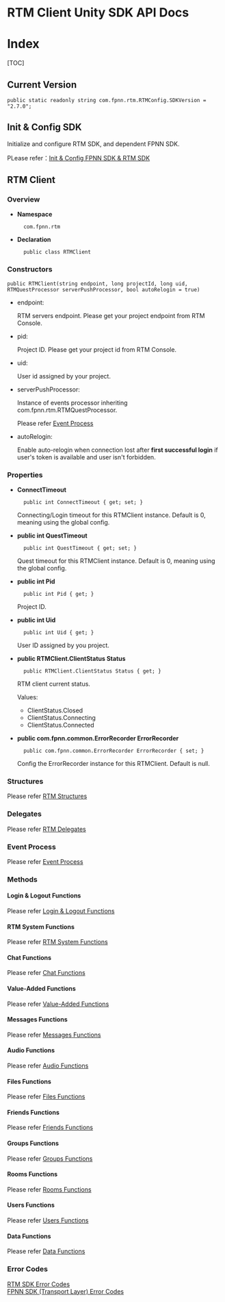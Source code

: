 # RTM Client Unity SDK API Docs

# Index

[TOC]

## Current Version

	public static readonly string com.fpnn.rtm.RTMConfig.SDKVersion = "2.7.0";

## Init & Config SDK

Initialize and configure RTM SDK, and dependent FPNN SDK. 

PLease refer：[Init & Config FPNN SDK & RTM SDK](Init.md)

## RTM Client

### Overview

* **Namespace**

		com.fpnn.rtm

* **Declaration**

		public class RTMClient

### Constructors

	public RTMClient(string endpoint, long projectId, long uid, RTMQuestProcessor serverPushProcessor, bool autoRelogin = true)

* endpoint:

	RTM servers endpoint. Please get your project endpoint from RTM Console.

* pid:

	Project ID. Please get your project id from RTM Console.

* uid:

	User id assigned by your project.

* serverPushProcessor:

	Instance of events processor inheriting com.fpnn.rtm.RTMQuestProcessor.

	Please refer [Event Process](EventProcess.md)

* autoRelogin:

	Enable auto-relogin when connection lost after **first successful login** if user's token is available and user isn't forbidden.

### Properties

* **ConnectTimeout**

		public int ConnectTimeout { get; set; }

	Connecting/Login timeout for this RTMClient instance. Default is 0, meaning using the global config. 

* **public int QuestTimeout**

		public int QuestTimeout { get; set; }

	Quest timeout for this RTMClient instance. Default is 0, meaning using the global config.

* **public int Pid**

		public int Pid { get; }

	Project ID.

* **public int Uid**

		public int Uid { get; }

	User ID assigned by you project.

* **public RTMClient.ClientStatus Status**

		public RTMClient.ClientStatus Status { get; }

	RTM client current status.

	Values:

	+ ClientStatus.Closed
	+ ClientStatus.Connecting
	+ ClientStatus.Connected

* **public com.fpnn.common.ErrorRecorder ErrorRecorder**

		public com.fpnn.common.ErrorRecorder ErrorRecorder { set; }

	Config the ErrorRecorder instance for this RTMClient. Default is null.

### Structures

Please refer [RTM Structures](Structures.md)

### Delegates

Please refer [RTM Delegates](Delegates.md)

### Event Process

Please refer [Event Process](EventProcess.md)

### Methods

#### Login & Logout Functions

Please refer [Login & Logout Functions](LoginLogout.md)

#### RTM System Functions

Please refer [RTM System Functions](System.md)

#### Chat Functions

Please refer [Chat Functions](Chat.md)

#### Value-Added Functions

Please refer [Value-Added Functions](ValueAdded.md)

#### Messages Functions

Please refer [Messages Functions](Messages.md)

#### Audio Functions

Please refer [Audio Functions](Audio.md)

#### Files Functions

Please refer [Files Functions](Files.md)

#### Friends Functions

Please refer [Friends Functions](Friends.md)

#### Groups Functions

Please refer [Groups Functions](Groups.md)

#### Rooms Functions

Please refer [Rooms Functions](Rooms.md)

#### Users Functions

Please refer [Users Functions](Users.md)

#### Data Functions

Please refer [Data Functions](Data.md)

### Error Codes

[RTM SDK Error Codes](https://github.com/highras/rtm-client-sdk-unity/blob/master/Assets/Plugins/rtm/ErrorCode.cs)  
[FPNN SDK (Transport Layer) Error Codes](https://github.com/highras/rtm-client-sdk-unity/blob/master/Assets/Plugins/fpnn/ErrorCode.cs)
